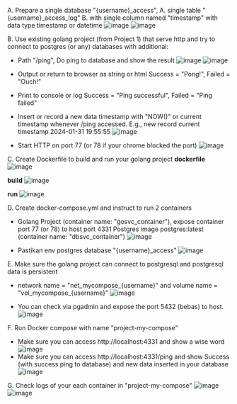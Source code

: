 A. Prepare a single database "{username}_access",
  A. single table "{username}_access_log"
  B. with single column named "timestamp" with data type timestamp or datetime
  ![image](https://github.com/hanashofiyah/learning-docker/assets/104729134/0b8796f7-886a-4e3b-93c4-bd6792339f23)
  ![image](https://github.com/hanashofiyah/learning-docker/assets/104729134/c563d6ab-41aa-4f7f-86c4-88291241fa48)

B. Use existing golang project (from Project 1) that serve http and try to connect to postgres (or any) databases with additional:
  - Path "/ping", Do ping to database and show the result
    ![image](https://github.com/hanashofiyah/learning-docker/assets/104729134/440bc9f8-319c-4e3a-9829-990cbec9a61c)
    ![image](https://github.com/hanashofiyah/learning-docker/assets/104729134/a6d6a0bb-7c20-4c20-97e9-8d87cf947d45)

  - Output or return to browser as string or html Success = "Pong!", Failed = "Ouch!”
  - Print to console or log Success = "Ping successful", Failed = "Ping failed"
    
  - Insert or record a new data timestamp with "NOW()" or current timestamp whenever /ping accessed. E.g., new record current timestamp 2024-01-31 19:55:55
    ![image](https://github.com/hanashofiyah/learning-docker/assets/104729134/ae13630b-7870-4ff0-82fe-6e991f0380dd)
    
  - Start HTTP on port 77 (or 78 if your chrome blocked the port)
    ![image](https://github.com/hanashofiyah/learning-docker/assets/104729134/9513337c-1d2d-4d26-872b-b9ea7839e337)

C. Create Dockerfile to build and run your golang project
**dockerfile**
![image](https://github.com/hanashofiyah/learning-docker/assets/104729134/512d014f-1c59-4bf7-baff-c694b337bb37)

**build**
![image](https://github.com/hanashofiyah/learning-docker/assets/104729134/71ae471d-fe71-45dc-924d-42c45b6298d2)

**run**
![image](https://github.com/hanashofiyah/learning-docker/assets/104729134/b5363b30-fb65-4bfc-9f80-1c65f2c076d5)

D. Create docker-compose.yml and instruct to run 2 containers
  - Golang Project (container name: "gosvc_container"), expose container port 77 (or 78) to host port 4331 Postgres image postgres:latest (container name: "dbsvc_container")
    ![image](https://github.com/hanashofiyah/learning-docker/assets/104729134/8f52f8fd-1d83-40f5-aebd-c2fee89248af)

  - Pastikan env postgres database "{username}_access"
    ![image](https://github.com/hanashofiyah/learning-docker/assets/104729134/76d40a0d-420b-4dc0-b97e-d219befc495a)

E. Make sure the golang project can connect to postgresql and postgresql data is persistent 
  - network name = "net_mycompose_{username}" and volume name = "vol_mycompose_{username}"
    ![image](https://github.com/hanashofiyah/learning-docker/assets/104729134/b2f645ad-1d4c-4186-a9c7-13ce5bd4bf6a)

  - You can check via pgadmin and expose the port 5432 (bebas) to host.
    ![image](https://github.com/hanashofiyah/learning-docker/assets/104729134/90a738be-6dc2-45cc-a9eb-e85a791fa6a9)

F. Run Docker compose with name "project-my-compose" 
  - Make sure you can access http://localhost:4331 and show a wise word
   ![image](https://github.com/hanashofiyah/learning-docker/assets/104729134/d9a1f621-3e05-4d0a-8396-97c311cc1a1e)
  - Make sure you can access http://localhost:4331/ping and show Success (with success ping to database) and new data inserted in your database
    ![image](https://github.com/hanashofiyah/learning-docker/assets/104729134/7d1f6361-7a6d-47fd-8525-88fc0f27474f)

G. Check logs of your each container in "project-my-compose"
  ![image](https://github.com/hanashofiyah/learning-docker/assets/104729134/87be23c9-e436-4f12-95e2-88d278800bf8)
  ![image](https://github.com/hanashofiyah/learning-docker/assets/104729134/485c0012-e9cf-41f8-89bc-9e2352841124)
